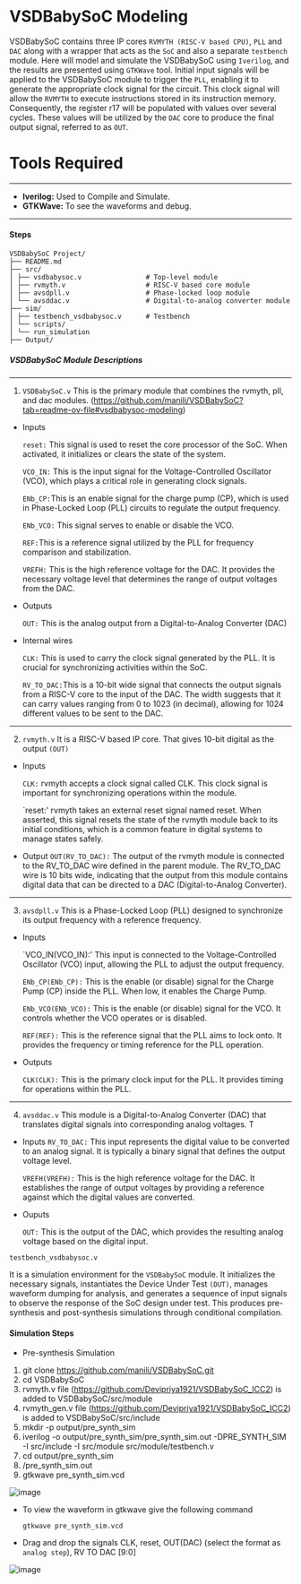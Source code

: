 # VSDBabySoC Modeling
VSDBabySoC contains three IP cores `RVMYTH (RISC-V based CPU)`, `PLL` and `DAC` along with a wrapper that acts as the `SoC` and also a separate `testbench` module. Here will model and simulate the VSDBabySoC using `Iverilog`, and the results are presented using `GTKWave` tool. Initial input signals will be applied to the VSDBabySoC module to trigger the `PLL`, enabling it to generate the appropriate clock signal for the circuit. This clock signal will allow the `RVMYTH` to execute instructions stored in its instruction memory. Consequently, the register r17 will be populated with values over several cycles. These values will be utilized by the `DAC` core to produce the final output signal, referred to as `OUT`.

# Tools Required
-----
* __Iverilog:__ Used to Compile and Simulate.
* __GTKWave:__ To see the waveforms and debug.
-----

#### Steps
```
VSDBabySoC Project/
├── README.md
├── src/
│ ├── vsdbabysoc.v                # Top-level module
│ ├── rvmyth.v                    # RISC-V based core module
│ ├── avsdpll.v                   # Phase-locked loop module
│ └── avsddac.v                   # Digital-to-analog converter module
├── sim/
│ ├── testbench_vsdbabysoc.v      # Testbench
│ └── scripts/
│ └── run_simulation
├── Output/

```

    

##### VSDBabySoC Module Descriptions

-----

1. `VSDBabySoC.v`
This is the primary module that combines the rvmyth, pll, and dac modules. (https://github.com/manili/VSDBabySoC?tab=readme-ov-file#vsdbabysoc-modeling)
* Inputs
  
  `reset:` This signal is used to reset the core processor of the SoC. When activated, it initializes or clears the state of the system.
  
  `VCO_IN:` This is the input signal for the Voltage-Controlled Oscillator (VCO), which plays a critical role in generating clock signals.
  
  `ENb_CP:`This is an enable signal for the charge pump (CP), which is used in Phase-Locked Loop (PLL) circuits to regulate the output frequency.
  
  `ENb_VCO:` This signal serves to enable or disable the VCO.
  
  `REF:`This is a reference signal utilized by the PLL for frequency comparison and stabilization.
  
  `VREFH:` This is the high reference voltage for the DAC. It provides the necessary voltage level that determines the range of output voltages from the DAC.
  
* Outputs
  
  `OUT:` This is the analog output from a Digital-to-Analog Converter (DAC)
  
* Internal wires
  
  `CLK:` This is used to carry the clock signal generated by the PLL. It is crucial for synchronizing activities within the SoC.
  
  `RV_TO_DAC:`This is a 10-bit wide signal that connects the output signals from a RISC-V core to the input of the DAC. The width suggests that it can carry values 
   ranging from 0 to 1023 (in decimal), allowing for 1024 different values to be sent to the DAC.

-----

  
2. `rvmyth.v`
It is a RISC-V based IP core. That gives 10-bit digital as the output `(OUT)`

* Inputs

  `CLK:` rvmyth accepts a clock signal called CLK. This clock signal is important for synchronizing operations within the module.

  `reset:' rvmyth takes an external reset signal named reset. When asserted, this signal resets the state of the rvmyth module back to its initial conditions, 
   which is a common feature in digital systems to manage states safely.

* Output 
  `OUT(RV_TO_DAC):` The output of the rvmyth module is connected to the RV_TO_DAC wire defined in the parent module. The RV_TO_DAC wire is 10 bits wide, indicating 
   that the output from this module contains digital data that can be directed to a DAC (Digital-to-Analog Converter).

------


3. `avsdpll.v`
    This is a Phase-Locked Loop (PLL) designed to synchronize its output frequency with a reference frequency. 

* Inputs
  
  `VCO_IN(VCO_IN):' This input is connected to the Voltage-Controlled Oscillator (VCO) input, allowing the PLL to adjust the output frequency.
  
  `ENb_CP(ENb_CP):` This is the enable (or disable) signal for the Charge Pump (CP) inside the PLL. When low, it enables the Charge Pump.
  
  `ENb_VCO(ENb_VCO):` This is the enable (or disable) signal for the VCO. It controls whether the VCO operates or is disabled.
  
  `REF(REF):` This is the reference signal that the PLL aims to lock onto. It provides the frequency or timing reference for the PLL operation.

* Outputs
  
  `CLK(CLK):` This is the primary clock input for the PLL. It provides timing for operations within the PLL.


------

4. `avsddac.v`
   This module is a Digital-to-Analog Converter (DAC) that translates digital signals into corresponding analog voltages. T

* Inputs
  `RV_TO_DAC:` This input represents the digital value to be converted to an analog signal. It is typically a binary signal that defines the output voltage level.

  `VREFH(VREFH):` This is the high reference voltage for the DAC. It establishes the range of output voltages by providing a reference against which the digital 
   values are converted.

* Ouputs
  
  `OUT:` This is the output of the DAC, which provides the resulting analog voltage based on the digital input.



`testbench_vsdbabysoc.v`



It is a simulation environment for the `VSDBabySoC` module. It initializes the necessary signals, instantiates the Device Under Test `(DUT)`, manages waveform dumping for analysis, and generates a sequence of input signals to observe the response of the SoC design under test. This produces pre-synthesis and post-synthesis simulations through conditional compilation.

#### Simulation Steps


* Pre-synthesis Simulation
  
1. git clone https://github.com/manili/VSDBabySoC.git
2. cd VSDBabySoC
3. rvmyth.v file (https://github.com/Devipriya1921/VSDBabySoC_ICC2) is added to VSDBabySoC/src/module
4. rvmyth_gen.v file (https://github.com/Devipriya1921/VSDBabySoC_ICC2) is added to VSDBabySoC/src/include
5. mkdir -p output/pre_synth_sim
6. iverilog -o output/pre_synth_sim/pre_synth_sim.out -DPRE_SYNTH_SIM -I src/include -I src/module src/module/testbench.v
7. cd output/pre_synth_sim
8. /pre_synth_sim.out
9. gtkwave pre_synth_sim.vcd

    
![image](https://github.com/user-attachments/assets/b8fd67c0-c37b-4c97-9f3d-0a00489d4ad9)

* To view the waveform in gtkwave give the following command
  
  `gtkwave pre_synth_sim.vcd`

* Drag and drop the signals CLK, reset, OUT(DAC) (select the format as `analog step`), RV TO DAC [9:0]

![image](https://github.com/user-attachments/assets/b55a67d5-ca03-4823-b56b-d417c670d4c7)



